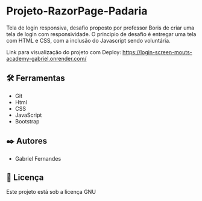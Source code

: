 # Projeto-RazorPage-Padaria

Tela de login responsiva, desafio proposto por professor Boris de criar uma tela de login com responsividade. O principio de desafio é entregar uma tela com HTML e CSS, com a inclusão do Javascript sendo voluntária.

Link para visualização do projeto com Deploy: https://login-screen-mouts-academy-gabriel.onrender.com/


## 🛠️ Ferramentas
* Git
* Html
* CSS
* JavaScript
* Bootstrap


## ✒️ Autores

* Gabriel Fernandes

## 📄 Licença

Este projeto está sob a licença GNU
